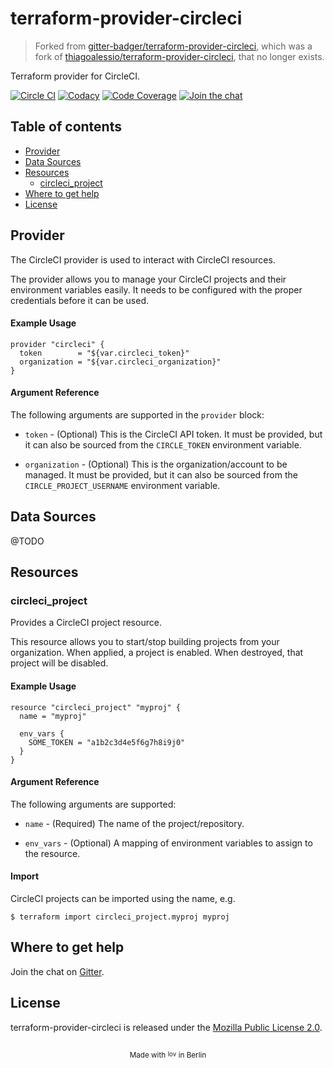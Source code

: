 # terraform-provider-circleci

> Forked from [gitter-badger/terraform-provider-circleci](https://github.com/gitter-badger/terraform-provider-circleci), which was a fork of [thiagoalessio/terraform-provider-circleci](https://github.com/thiagoalessio/terraform-provider-circleci), that no longer exists.

Terraform provider for CircleCI.

[![Circle CI][circleci_badge]][circleci]
[![Codacy][codacy_badge]][codacy]
[![Code Coverage][coverage_badge]][codacy]
[![Join the chat][gitter_badge]][gitter]

## Table of contents

* [Provider](#provider)
* [Data Sources](#data-sources)
* [Resources](#resources)
	* [circleci_project](#circleci_project)
* [Where to get help](#where-to-get-help)
* [License](#license)

## Provider

The CircleCI provider is used to interact with CircleCI resources.

The provider allows you to manage your CircleCI projects and their environment
variables easily. It needs to be configured with the proper credentials before
it can be used.

#### Example Usage

```hcl
provider "circleci" {
  token        = "${var.circleci_token}"
  organization = "${var.circleci_organization}"
}
```

#### Argument Reference

The following arguments are supported in the `provider` block:

* `token` - (Optional) This is the CircleCI API token. It must be provided,
  but it can also be sourced from the `CIRCLE_TOKEN` environment variable.

* `organization` - (Optional) This is the organization/account to be managed.
  It must be provided, but it can also be sourced from the `CIRCLE_PROJECT_USERNAME`
  environment variable.

## Data Sources

@TODO

## Resources

### circleci_project

Provides a CircleCI project resource.

This resource allows you to start/stop building projects from your organization.
When applied, a project is enabled. When destroyed, that project will be disabled.

#### Example Usage

```hcl
resource "circleci_project" "myproj" {
  name = "myproj"

  env_vars {
    SOME_TOKEN = "a1b2c3d4e5f6g7h8i9j0"
  }
}
```

#### Argument Reference

The following arguments are supported:

* `name` - (Required) The name of the project/repository.

* `env_vars` - (Optional) A mapping of environment variables to assign to the
  resource.

#### Import

CircleCI projects can be imported using the name, e.g.

```shell
$ terraform import circleci_project.myproj myproj
```

## Where to get help

Join the chat on [Gitter][gitter].

## License

terraform-provider-circleci is released under the [Mozilla Public License 2.0][].


<h2></h2><p align="center"><sub>Made with <sub><a href="#"><img src="https://thiagoalessio.ams3.digitaloceanspaces.com/heart.svg" alt="love" width="14px"/></a></sub> in Berlin</sub></p>

[circleci_badge]: https://circleci.com/gh/thiagoalessio/terraform-provider-circleci/tree/master.svg?style=shield
[circleci]: https://circleci.com/gh/thiagoalessio/workflows/terraform-provider-circleci/tree/master
[codacy_badge]: https://api.codacy.com/project/badge/Grade/f6d223a6d8ad4ea6b0a65d5c5235f5fc
[codacy]: https://www.codacy.com/app/thiagoalessio/terraform-provider-circleci
[coverage_badge]: https://api.codacy.com/project/badge/Coverage/f6d223a6d8ad4ea6b0a65d5c5235f5fc
[gitter_badge]: https://badges.gitter.im/thiagoalessio/terraform-provider-circleci.svg
[gitter]: https://gitter.im/thiagoalessio/terraform-provider-circleci
[Mozilla Public License 2.0]: https://github.com/thiagoalessio/terraform-provider-circleci/blob/master/LICENSE
